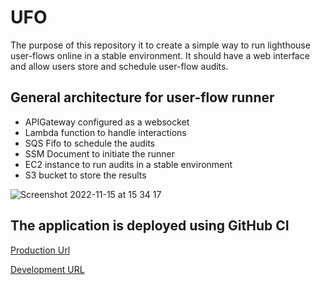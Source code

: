 # UFO

The purpose of this repository it to create a simple way to run lighthouse user-flows online in a stable environment. It should have a web interface and allow users store and schedule user-flow audits. 

## General architecture for user-flow runner

- APIGateway configured as a websocket
- Lambda function to handle interactions
- SQS Fifo to schedule the audits
- SSM Document to initiate the runner
- EC2 instance to run audits in a stable environment
- S3 bucket to store the results

![Screenshot 2022-11-15 at 15 34 17](https://user-images.githubusercontent.com/40126819/201945750-8067dd5d-04da-49dd-87b3-e331e1a4b580.png)

## The application is deployed using GitHub CI

[Production Url](http://app.deep-blue.io)

[Development URL](http://dev.deep-blue.io.s3-website.eu-central-1.amazonaws.com)

